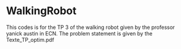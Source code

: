 # WalkingRobot
This codes is for the TP 3 of the walking robot given by the professor yanick austin in ECN.
The problem statement is given by the Texte_TP_optim.pdf
